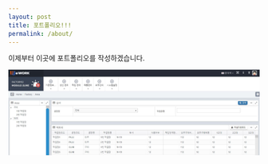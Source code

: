 ```yaml
---
layout: post
title: 포트폴리오!!!
permalink: /about/
---
```


이제부터 이곳에 포트폴리오를 작성하겠습니다.

![포트폴리오 이미지 테스트](/images/area.JPG)    
